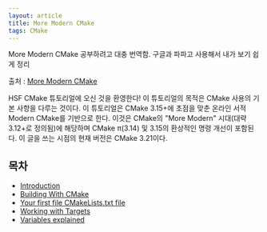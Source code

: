 ```yaml
---
layout: article
title: More Modern CMake
tags: CMake
---
```


More Modern CMake 공부하려고 대충 번역함. 구글과 파파고 사용해서 내가 보기 쉽게 정리

출처 : [More Modern CMake](https://hsf-training.github.io/hsf-training-cmake-webpage/)

HSF CMake 튜토리얼에 오신 것을 환영한다! 이 튜토리얼의 목적은 CMake 사용의 기본 사항을 다루는 것이다. 이 튜토리얼은 CMake 3.15+에 초점을 맞춘 온라인 서적 Modern CMake를 기반으로 한다. 이것은 CMake의 "More Modern" 시대(대략 3.12+로 정의됨)에 해당하며 CMake π(3.14) 및 3.15의 환상적인 명령 개선이 포함된다. 이 글을 쓰는 시점의 현재 버전은 CMake 3.21이다.

## 목차

* [Introduction](/more-modern-cmake-introduction)
* [Building With CMake](/more-modern-cmake-build-with-cmake)
* [Your first file CMakeLists.txt file](/more-modern-cmake-your-first-file)
* [Working with Targets](/more-modern-cmake-working-with-targets)
* [Variables explained](/more-modern-cmake-variables-explained)